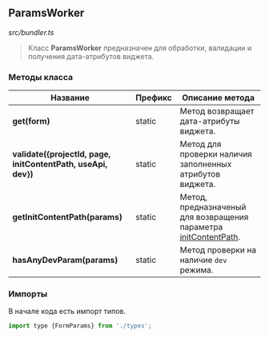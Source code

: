 ## ParamsWorker

_src/bundler.ts_

> Класс **ParamsWorker** предназначен для обработки, валидации и получения дата-атрибутов виджета.

### Методы класса

| Название                                                      | Префикс | Описание метода                                                                          |
|---------------------------------------------------------------|---------|------------------------------------------------------------------------------------------|
| **get(form)**                                                 | static  | Метод возвращает дата-атрибуты виджета.                                                  |
| **validate({projectId, page, initContentPath, useApi, dev})** | static  | Метод для проверки наличия заполненных атрибутов виджета.                                |
| **getInitContentPath(params)**                                | static  | Метод, предназначеный для возвращения параметра [initContentPath](PARAMSWORKERTYPES.md). |
| **hasAnyDevParam(params)**                                    | static  | Метод проверки на наличие `dev` режима.                                                  |

### Импорты

В начале кода есть импорт типов.

```js
import type {FormParams} from './types';
```
